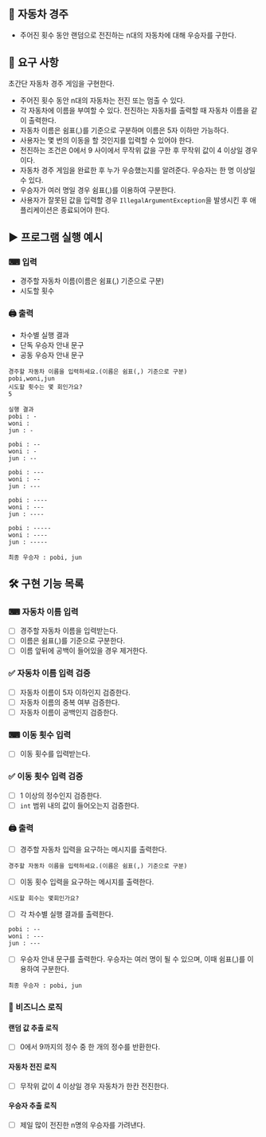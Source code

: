 🚗 자동차 경주
---
+ 주어진 횟수 동안 랜덤으로 전진하는 n대의 자동차에 대해 우승자를 구한다.

🔎 요구 사항
---  
초간단 자동차 경주 게임을 구현한다.
+ 주어진 횟수 동안 n대의 자동차는 전진 또는 멈출 수 있다.
+ 각 자동차에 이름을 부여할 수 있다. 전진하는 자동차를 출력할 때 자동차 이름을 같이 출력한다.
+ 자동차 이름은 쉼표(,)를 기준으로 구분하며 이름은 5자 이하만 가능하다.
+ 사용자는 몇 번의 이동을 할 것인지를 입력할 수 있어야 한다.
+ 전진하는 조건은 0에서 9 사이에서 무작위 값을 구한 후 무작위 값이 4 이상일 경우이다.
+ 자동차 경주 게임을 완료한 후 누가 우승했는지를 알려준다. 우승자는 한 명 이상일 수 있다.
+ 우승자가 여러 명일 경우 쉼표(,)를 이용하여 구분한다.
+ 사용자가 잘못된 값을 입력할 경우 `IllegalArgumentException`을 발생시킨 후 애플리케이션은 종료되어야 한다.

▶ 프로그램 실행 예시
---
### ⌨ 입력
+ 경주할 자동차 이름(이름은 쉼표(,) 기준으로 구분)
+ 시도할 횟수
### 🖨 출력 
+ 차수별 실행 결과
+ 단독 우승자 안내 문구
+ 공동 우승자 안내 문구

```
경주할 자동차 이름을 입력하세요.(이름은 쉼표(,) 기준으로 구분)
pobi,woni,jun
시도할 횟수는 몇 회인가요?
5

실행 결과
pobi : -
woni : 
jun : -

pobi : --
woni : -
jun : --

pobi : ---
woni : --
jun : ---

pobi : ----
woni : ---
jun : ----

pobi : -----
woni : ----
jun : -----

최종 우승자 : pobi, jun
```

🛠 구현 기능 목록
---
### ⌨ 자동차 이름 입력
+ [ ] 경주할 자동차 이름을 입력받는다.
+ [ ] 이름은 쉼표(,)를 기준으로 구분한다.
+ [ ] 이름 앞뒤에 공백이 들어있을 경우 제거한다.
### ✅ 자동차 이름 입력 검증
+ [ ] 자동차 이름이 5자 이하인지 검증한다.
+ [ ] 자동차 이름의 중복 여부 검증한다.
+ [ ] 자동차 이름이 공백인지 검증한다.

### ⌨ 이동 횟수 입력
+ [ ] 이동 횟수를 입력받는다.
### ✅ 이동 횟수 입력 검증
+ [ ] 1 이상의 정수인지 검증한다.
+ [ ] `int` 범위 내의 값이 들어오는지 검증한다.

### 🖨 출력  
+ [ ] 경주할 자동차 입력을 요구하는 메시지를 출력한다.
```
경주할 자동차 이름을 입력하세요.(이름은 쉼표(,) 기준으로 구분)
```
+ [ ] 이동 횟수 입력을 요구하는 메시지를 출력한다.
```
시도할 회수는 몇회인가요?
```
+ [ ] 각 차수별 실행 결과를 출력한다.
```
pobi : --
woni : ---
jun : ---
```
+ [ ] 우승자 안내 문구를 출력한다. 우승자는 여러 명이 될 수 있으며, 이때 쉼표(,)를 이용하여 구분한다.
```
최종 우승자 : pobi, jun
```

### 📝 비즈니스 로직
#### 랜덤 값 추출 로직
+ [ ] 0에서 9까지의 정수 중 한 개의 정수를 반환한다.
#### 자동차 전진 로직
+ [ ] 무작위 값이 4 이상일 경우 자동차가 한칸 전진한다.
#### 우승자 추출 로직
+ [ ] 제일 많이 전진한 n명의 우승자를 가려낸다.
